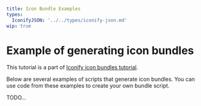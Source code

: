 ```yaml
title: Icon Bundle Examples
types:
  IconifyJSON: '../../types/iconify-json.md'
wip: true
```

# Example of generating icon bundles

This tutorial is a part of [Iconify icon bundles tutorial](./index.md).

Below are several examples of scripts that generate icon bundles. You can use code from these examples to create your own bundle script.

TODO...

